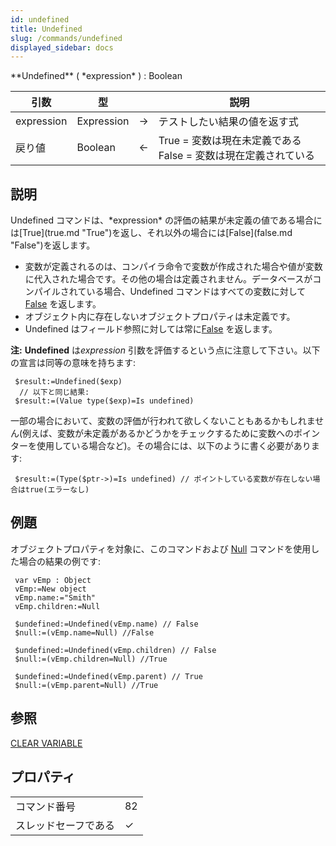 ```yaml
---
id: undefined
title: Undefined
slug: /commands/undefined
displayed_sidebar: docs
---
```


<!--REF #_command_.Undefined.Syntax-->**Undefined** ( *expression* ) : Boolean<!-- END REF-->
<!--REF #_command_.Undefined.Params-->
| 引数 | 型 |  | 説明 |
| --- | --- | --- | --- |
| expression | Expression | &#8594;  | テストしたい結果の値を返す式 |
| 戻り値 | Boolean | &#8592; | True = 変数は現在未定義である False = 変数は現在定義されている |

<!-- END REF-->

## 説明 

<!--REF #_command_.Undefined.Summary-->Undefined コマンドは、*expression* の評価の結果が未定義の値である場合には[True](true.md "True")を返し、それ以外の場合には[False](false.md "False")を返します。<!-- END REF-->

* 変数が定義されるのは、コンパイラ命令で変数が作成された場合や値が変数に代入された場合です。その他の場合は定義されません。データベースがコンパイルされている場合、Undefined コマンドはすべての変数に対して[False](false.md "False") を返します。
* オブジェクト内に存在しないオブジェクトプロパティは未定義です。
* Undefined はフィールド参照に対しては常に[False](false.md "False") を返します。

**注:** **Undefined** は*expression* 引数を評価するという点に注意して下さい。以下の宣言は同等の意味を持ちます:  

```4d
 $result:=Undefined($exp)
  // 以下と同じ結果:
 $result:=(Value type($exp)=Is undefined)
```

一部の場合において、変数の評価が行われて欲しくないこともあるかもしれません(例えば、変数が未定義があるかどうかをチェックするために変数へのポインターを使用している場合など)。その場合には、以下のように書く必要があります:  

```4d
 $result:=(Type($ptr->)=Is undefined) // ポイントしている変数が存在しない場合はtrue(エラーなし)
```

## 例題 

オブジェクトプロパティを対象に、このコマンドおよび [Null](null.md) コマンドを使用した場合の結果の例です:

```4d
 var vEmp : Object
 vEmp:=New object
 vEmp.name:="Smith"
 vEmp.children:=Null
 
 $undefined:=Undefined(vEmp.name) // False
 $null:=(vEmp.name=Null) //False
 
 $undefined:=Undefined(vEmp.children) // False
 $null:=(vEmp.children=Null) //True
 
 $undefined:=Undefined(vEmp.parent) // True
 $null:=(vEmp.parent=Null) //True
```

## 参照 

[CLEAR VARIABLE](clear-variable.md)  

## プロパティ

|  |  |
| --- | --- |
| コマンド番号 | 82 |
| スレッドセーフである | &check; |


